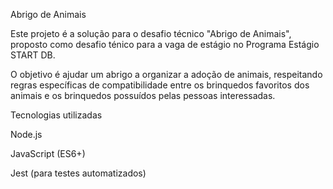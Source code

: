 Abrigo de Animais

Este projeto é a solução para o desafio técnico "Abrigo de Animais", proposto como desafio ténico para a vaga de estágio no Programa Estágio START DB.

O objetivo é ajudar um abrigo a organizar a adoção de animais, respeitando regras específicas de compatibilidade entre os brinquedos favoritos dos animais e os brinquedos possuídos pelas pessoas interessadas.

Tecnologias utilizadas

Node.js

JavaScript (ES6+)

Jest (para testes automatizados)

